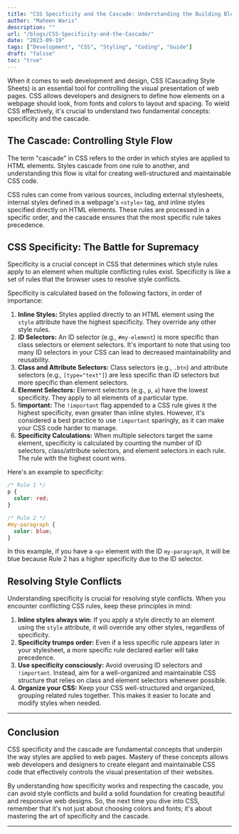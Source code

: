 ```yaml
---
title: "CSS Specificity and the Cascade: Understanding the Building Blocks of Style"
author: "Maheen Waris"
description: ""
url: "/blogs/CSS-Specificity-and-the-Cascade/"
date: "2023-09-19"
tags: ["Development", "CSS", "Styling", "Coding", "Guide"]
draft: "falsse"
toc: "true"
---
```


When it comes to web development and design, CSS (Cascading Style Sheets) is an essential tool for controlling the visual presentation of web pages. CSS allows developers and designers to define how elements on a webpage should look, from fonts and colors to layout and spacing. To wield CSS effectively, it's crucial to understand two fundamental concepts: specificity and the cascade.

## The Cascade: Controlling Style Flow

The term "cascade" in CSS refers to the order in which styles are applied to HTML elements. Styles cascade from one rule to another, and understanding this flow is vital for creating well-structured and maintainable CSS code.

CSS rules can come from various sources, including external stylesheets, internal styles defined in a webpage's `<style>` tag, and inline styles specified directly on HTML elements. These rules are processed in a specific order, and the cascade ensures that the most specific rule takes precedence.

## CSS Specificity: The Battle for Supremacy

Specificity is a crucial concept in CSS that determines which style rules apply to an element when multiple conflicting rules exist. Specificity is like a set of rules that the browser uses to resolve style conflicts.

Specificity is calculated based on the following factors, in order of importance:

1. **Inline Styles:** Styles applied directly to an HTML element using the `style` attribute have the highest specificity. They override any other style rules.
2. **ID Selectors:** An ID selector (e.g., `#my-element`) is more specific than class selectors or element selectors. It's important to note that using too many ID selectors in your CSS can lead to decreased maintainability and reusability.
3. **Class and Attribute Selectors:** Class selectors (e.g., `.btn`) and attribute selectors (e.g., `[type="text"]`) are less specific than ID selectors but more specific than element selectors.
4. **Element Selectors:** Element selectors (e.g., `p`, `a`) have the lowest specificity. They apply to all elements of a particular type.
5. **!important:** The `!important` flag appended to a CSS rule gives it the highest specificity, even greater than inline styles. However, it's considered a best practice to use `!important` sparingly, as it can make your CSS code harder to manage.
6. **Specificity Calculations:** When multiple selectors target the same element, specificity is calculated by counting the number of ID selectors, class/attribute selectors, and element selectors in each rule. The rule with the highest count wins.

Here's an example to specificity:

```css
/* Rule 1 */
p {
  color: red;
}

/* Rule 2 */
#my-paragraph {
  color: blue;
}
```

In this example, if you have a `<p>` element with the ID `my-paragraph`, it will be blue because Rule 2 has a higher specificity due to the ID selector.

## Resolving Style Conflicts

Understanding specificity is crucial for resolving style conflicts. When you encounter conflicting CSS rules, keep these principles in mind:

1. **Inline styles always win:** If you apply a style directly to an element using the `style` attribute, it will override any other styles, regardless of specificity.
2. **Specificity trumps order:** Even if a less specific rule appears later in your stylesheet, a more specific rule declared earlier will take precedence.
3. **Use specificity consciously:** Avoid overusing ID selectors and `!important`. Instead, aim for a well-organized and maintainable CSS structure that relies on class and element selectors whenever possible.
4. **Organize your CSS:** Keep your CSS well-structured and organized, grouping related rules together. This makes it easier to locate and modify styles when needed.

<hr>

## Conclusion

CSS specificity and the cascade are fundamental concepts that underpin the way styles are applied to web pages. Mastery of these concepts allows web developers and designers to create elegant and maintainable CSS code that effectively controls the visual presentation of their websites.

By understanding how specificity works and respecting the cascade, you can avoid style conflicts and build a solid foundation for creating beautiful and responsive web designs. So, the next time you dive into CSS, remember that it's not just about choosing colors and fonts; it's about mastering the art of specificity and the cascade.

---
